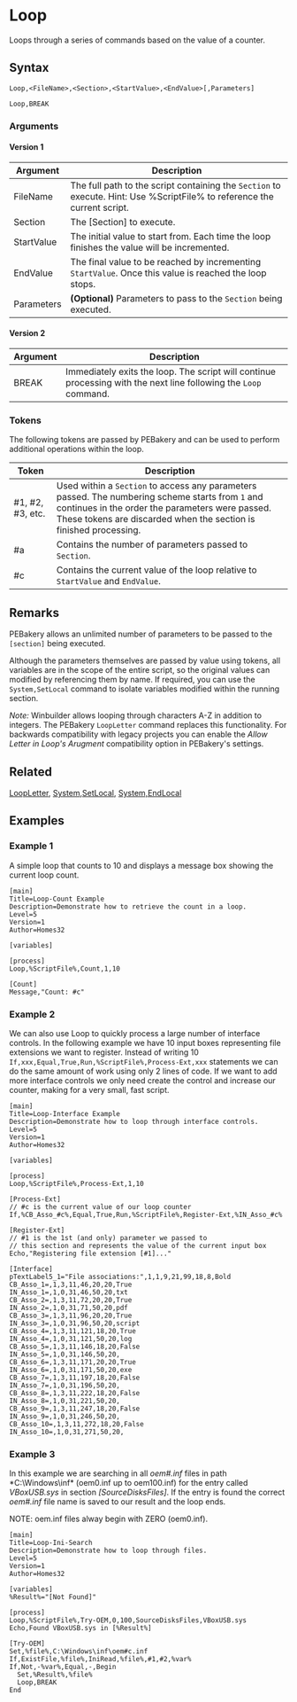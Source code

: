 # Loop

Loops through a series of commands based on the value of a counter.

## Syntax

```pebakery
Loop,<FileName>,<Section>,<StartValue>,<EndValue>[,Parameters]
```

```pebakery
Loop,BREAK
```

### Arguments

#### Version 1

| Argument | Description |
| --- | --- |
| FileName | The full path to the script containing the `Section` to execute. Hint: Use %ScriptFile% to reference the current script. |
| Section | The [Section] to execute. |
| StartValue | The initial value to start from. Each time the loop finishes the value will be incremented. |
| EndValue |  The final value to be reached by incrementing `StartValue`. Once this value is reached the loop stops. |
| Parameters | **(Optional)** Parameters to pass to the `Section` being executed. |

#### Version 2

| Argument | Description |
| --- | --- |
| BREAK | Immediately exits the loop. The script will continue processing with the next line following the `Loop` command. |

### Tokens

The following tokens are passed by PEBakery and can be used to perform additional operations within the loop.

| Token | Description |
| --- | --- |
| #1, #2, #3, etc. | Used within a `Section` to access any parameters passed. The numbering scheme starts from `1` and continues in the order the parameters were passed. These tokens are discarded when the section is finished processing. |
| #a | Contains the number of parameters passed to `Section`. |
| #c | Contains the current value of the loop relative to `StartValue` and `EndValue`. |

## Remarks

PEBakery allows an unlimited number of parameters to be passed to the `[section]` being executed.

Although the parameters themselves are passed by value using tokens, all variables are in the scope of the entire script, so the original values can modified by referencing them by name. If required, you can use the `System,SetLocal` command to isolate variables modified within the running section.

*Note:* Winbuilder allows looping through characters A-Z in addition to integers. The PEBakery `LoopLetter` command replaces this functionality. For backwards compatibility with legacy projects you can enable the _Allow Letter in Loop's Arugment_ compatibility option in PEBakery's settings.

## Related

[LoopLetter](./LoopLetter.md), [System,SetLocal](../System/SetLocal.md), [System,EndLocal](../System/EndLocal.md)

## Examples

### Example 1

A simple loop that counts to 10 and displays a message box showing the current loop count.

```pebakery
[main]
Title=Loop-Count Example
Description=Demonstrate how to retrieve the count in a loop.
Level=5
Version=1
Author=Homes32

[variables]

[process]
Loop,%ScriptFile%,Count,1,10

[Count]
Message,"Count: #c"
```

### Example 2

We can also use Loop to quickly process a large number of interface controls. In the following example we have 10 input boxes representing file extensions we want to register. Instead of writing 10 `If,xxx,Equal,True,Run,%ScriptFile%,Process-Ext,xxx` statements we can do the same amount of work using only 2 lines of code. If we want to add more interface controls we only need create the control and increase our counter, making for a very small, fast script.

```pebakery
[main]
Title=Loop-Interface Example
Description=Demonstrate how to loop through interface controls.
Level=5
Version=1
Author=Homes32

[variables]

[process]
Loop,%ScriptFile%,Process-Ext,1,10

[Process-Ext]
// #c is the current value of our loop counter
If,%CB_Asso_#c%,Equal,True,Run,%ScriptFile%,Register-Ext,%IN_Asso_#c%

[Register-Ext]
// #1 is the 1st (and only) parameter we passed to
// this section and represents the value of the current input box
Echo,"Registering file extension [#1]..."

[Interface]
pTextLabel5_1="File associations:",1,1,9,21,99,18,8,Bold
CB_Asso_1=,1,3,11,46,20,20,True
IN_Asso_1=,1,0,31,46,50,20,txt
CB_Asso_2=,1,3,11,72,20,20,True
IN_Asso_2=,1,0,31,71,50,20,pdf
CB_Asso_3=,1,3,11,96,20,20,True
IN_Asso_3=,1,0,31,96,50,20,script
CB_Asso_4=,1,3,11,121,18,20,True
IN_Asso_4=,1,0,31,121,50,20,log
CB_Asso_5=,1,3,11,146,18,20,False
IN_Asso_5=,1,0,31,146,50,20,
CB_Asso_6=,1,3,11,171,20,20,True
IN_Asso_6=,1,0,31,171,50,20,exe
CB_Asso_7=,1,3,11,197,18,20,False
IN_Asso_7=,1,0,31,196,50,20,
CB_Asso_8=,1,3,11,222,18,20,False
IN_Asso_8=,1,0,31,221,50,20,
CB_Asso_9=,1,3,11,247,18,20,False
IN_Asso_9=,1,0,31,246,50,20,
CB_Asso_10=,1,3,11,272,18,20,False
IN_Asso_10=,1,0,31,271,50,20,
```

### Example 3

In this example we are searching in all *oem#.inf* files in path *C:\Windows\inf\* (oem0.inf up to oem100.inf) for the entry called *VBoxUSB.sys* in section *[SourceDisksFiles]*. If the entry is found the correct *oem#.inf* file name is saved to our result and the loop ends.

NOTE: oem.inf files alway begin with ZERO (oem0.inf).

```pebakery
[main]
Title=Loop-Ini-Search
Description=Demonstrate how to loop through files.
Level=5
Version=1
Author=Homes32

[variables]
%Result%="[Not Found]"

[process]
Loop,%ScriptFile%,Try-OEM,0,100,SourceDisksFiles,VBoxUSB.sys
Echo,Found VBoxUSB.sys in [%Result%]

[Try-OEM]
Set,%file%,C:\Windows\inf\oem#c.inf
If,ExistFile,%file%,IniRead,%file%,#1,#2,%var%
If,Not,-%var%,Equal,-,Begin
  Set,%Result%,%file%
  Loop,BREAK
End
```